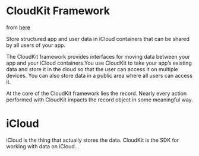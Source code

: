 # CloudKit Framework

from [here](https://developer.apple.com/documentation/cloudkit)

Store structured app and user data in iCloud containers that can be shared by all users of your app.

The CloudKit framework provides interfaces for moving data between your app
and your iCloud containers.You use CloudKit to take your app’s existing data
and store it in the cloud so that the user can access it on multiple devices.
You can also store data in a public area where all users can access it.

At the core of the CloudKit framework lies the record. Nearly every action
performed with CloudKit impacts the record object in some meaningful way.

# iCloud

iCloud is the thing that actually stores the data. CloudKit is the SDK for
working with data on iCloud...
